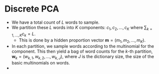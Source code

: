 # Discrete PCA



- We have a total count of $L$ words to sample.
- We partition these $L$ words into $K$ components: $c_1, c_2, ..., c_K$ where $\sum_{k=1, ..., K} c_k  = L$.
  - This is done by a hidden proportion vector $\mathbf m =(m_1, m_2, ..., m_K)$. 
- In each partition, we sample words according to the multinomial for the component. This then yield a bag of word counts for the $k$-th partition, $\mathbf w_k = (w_{k,1}, w_{k,2}, ..., w_{k,J})$, where $J$ is the dictionary size, the size of the basic multinomials on words.
- 